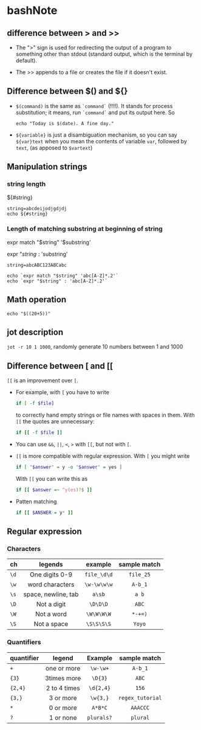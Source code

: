 # bashNote

## difference between > and >>
* The ">" sign is used for redirecting the output of a program to something other than stdout (standard output, which is the terminal by default).

* The >> appends to a file or creates the file if it doesn't exist.

## Difference between $() and ${}

* `$(command)` is the same as `` `command` `` (!!!!). It stands for process substitution; it means, run `` `command` `` and put its output here. So

    ```
    echo "Today is $(date). A fine day."
    ```
* `${variable}` is just a disambiguation mechanism, so you can say `${var}text` when you mean the contents of variable `var`, followed by `text`, (as apposed to `$vartext`)

## Manipulation strings

### string length

${#string}

```
string=abcdeijodjgdjdj
echo ${#string}

```

### Length of matching substring at beginning of string

expr match "$string" '$substring'

expr "$string : '$substring'

```
string=abcABC123ABCabc

echo `expr match "$string" 'abc[A-Z]*.2'`
echo `expr "$string" : 'abc[A-Z]*.2'`
```

## Math operation
`echo "$((20+5))"`

## jot description

`jot -r 10 1 1000`, randomly generate 10 numbers between 1 and 1000



## Difference between [ and [[

`[[` is an improvement over `[`. 

- For example, with `[` you have to write

    ```Bash
    if [ -f $file]
    ```
  to correctly hand empty strings or file names with spaces in them. With `[[` the quotes are unnecessary:
    ```Bash
    if [[ -f $file ]]
    ```
- You can use `&&`, `||`, `<`, `>` with `[[`, but not with `[`.
- `[[` is more compatible with regular expression. With `[` you might write
    ```Bash
    if [ "$answer" = y -o "$answer" = yes ]
    ```
  With `[[` you can write this as
    ```Bash
    if [[ $answer =~ ^y(es)?$ ]]
    ```
- Patten matching
    ```Bash
    if [[ $ANSWER = y* ]]
    ```

## Regular expression
### Characters
|ch     |legends|                 example|        sample match|                  
|---    |:---:  |:---:                 |         :---:       |
|`\d`   |One digits 0-9|                `file_\d\d`|  `file_25`|               
|`\w`   |word characters|`\w-\w\w\w`            | `A-b_1`|
|`\s`   |space, newline, tab|`a\sb`               | `a b`|
|`\D`   |Not a digit|   `\D\D\D`                | `ABC`|
|`\W`   | Not a word| `\W\W\W\W`                |`*-+=)`|
|`\S`   |Not a space|  `\S\S\S\S`               | `Yoyo`|
### Quantifiers
|quantifier|    legend  | Example| sample match|
|---       |:---:     | :---: | :---:    |
|`+`       | one or more| `\w-\w+`| `A-b_1`     |
|`{3}`     | 3times more| `\D{3}` | `ABC`|
|`{2,4}`   | 2 to 4 times| `\d{2,4}`| `156`|
|`{3,}`    | 3 or more  | `\w{3,}`  | `regex_tutorial`|
|`*`       | 0 or more  | `A*B*C`   | `AAACCC`|
|`?`       | 1 or none  | `plurals?`| `plural`|

